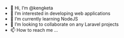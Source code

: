 - 👋 Hi, I’m @kengketa
- 👀 I’m interested in developing web applications
- 🌱 I’m currently learning NodeJS
- 💞️ I’m looking to collaborate on any Laravel projects
- 📫 How to reach me ...

<!---
kengketa/kengketa is a ✨ special ✨ repository because its `README.md` (this file) appears on your GitHub profile.
You can click the Preview link to take a look at your changes.
--->
